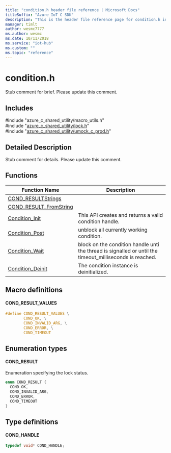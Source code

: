 ```yaml
---                             
title: "condition.h header file reference | Microsoft Docs" 
titleSuffix: "Azure IoT C SDK"            
description: "This is the header file reference page for condition.h in the Azure IoT C SDK. This SDK is used with the Azure IoT Hub and Azure IoT Hub Device Provisioning Service"            
manager: timlt                 
author: wesmc7777              
ms.author: wesmc               
ms.date: 10/11/2018                    
ms.service: "iot-hub"             
ms.custom: ""                
ms.topic: "reference"        
---                            
```


# condition.h 

Stub comment for brief. Please update this comment.

## Includes

\#include "azure_c_shared_utility/macro_utils.h"  
\#include "[azure_c_shared_utility/lock.h](lock-h.md)"  
\#include "[azure_c_shared_utility/umock_c_prod.h](umock-c-prod-h.md)"  

## Detailed Description

Stub comment for details. Please update this comment.

## Functions

Function Name                  | Description                                
--------------------------------|---------------------------------------------
[COND_RESULTStrings](./condition-h/cond-resultstrings.md)            | 
[COND_RESULT_FromString](./condition-h/cond-result-fromstring.md)            | 
[Condition_Init](./condition-h/condition-init.md)            | This API creates and returns a valid condition handle.
[Condition_Post](./condition-h/condition-post.md)            | unblock all currently working condition.
[Condition_Wait](./condition-h/condition-wait.md)            | block on the condition handle unti the thread is signalled or until the timeout_milliseconds is reached.
[Condition_Deinit](./condition-h/condition-deinit.md)            | The condition instance is deinitialized.

## Macro definitions

#### COND_RESULT_VALUES

```C
#define COND_RESULT_VALUES \
        COND_OK, \
        COND_INVALID_ARG, \
        COND_ERROR, \
        COND_TIMEOUT 
```

## Enumeration types

#### COND_RESULT

Enumeration specifying the lock status. 

```C
enum COND_RESULT {
  COND_OK,
  COND_INVALID_ARG,
  COND_ERROR,
  COND_TIMEOUT
}
```

## Type definitions

#### COND_HANDLE

```C
typedef void* COND_HANDLE;
```

